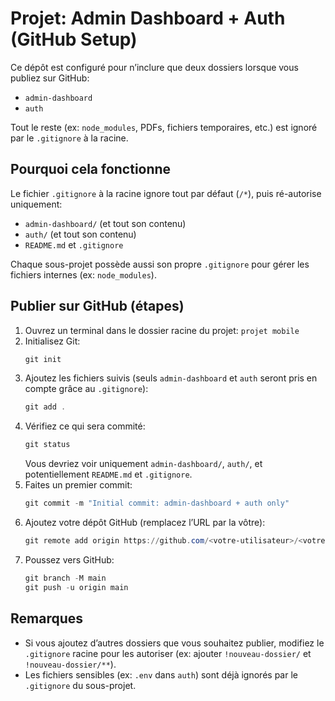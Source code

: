 # Projet: Admin Dashboard + Auth (GitHub Setup)

Ce dépôt est configuré pour n’inclure que deux dossiers lorsque vous publiez sur GitHub:

- `admin-dashboard`
- `auth`

Tout le reste (ex: `node_modules`, PDFs, fichiers temporaires, etc.) est ignoré par le `.gitignore` à la racine.

## Pourquoi cela fonctionne

Le fichier `.gitignore` à la racine ignore tout par défaut (`/*`), puis ré-autorise uniquement:

- `admin-dashboard/` (et tout son contenu)
- `auth/` (et tout son contenu)
- `README.md` et `.gitignore`

Chaque sous-projet possède aussi son propre `.gitignore` pour gérer les fichiers internes (ex: `node_modules`).

## Publier sur GitHub (étapes)

1. Ouvrez un terminal dans le dossier racine du projet: `projet mobile`
2. Initialisez Git:
   ```powershell
   git init
   ```
3. Ajoutez les fichiers suivis (seuls `admin-dashboard` et `auth` seront pris en compte grâce au `.gitignore`):
   ```powershell
   git add .
   ```
4. Vérifiez ce qui sera commité:
   ```powershell
   git status
   ```
   Vous devriez voir uniquement `admin-dashboard/`, `auth/`, et potentiellement `README.md` et `.gitignore`.
5. Faites un premier commit:
   ```powershell
   git commit -m "Initial commit: admin-dashboard + auth only"
   ```
6. Ajoutez votre dépôt GitHub (remplacez l’URL par la vôtre):
   ```powershell
   git remote add origin https://github.com/<votre-utilisateur>/<votre-repo>.git
   ```
7. Poussez vers GitHub:
   ```powershell
   git branch -M main
   git push -u origin main
   ```

## Remarques
- Si vous ajoutez d’autres dossiers que vous souhaitez publier, modifiez le `.gitignore` racine pour les autoriser (ex: ajouter `!nouveau-dossier/` et `!nouveau-dossier/**`).
- Les fichiers sensibles (ex: `.env` dans `auth`) sont déjà ignorés par le `.gitignore` du sous-projet.
